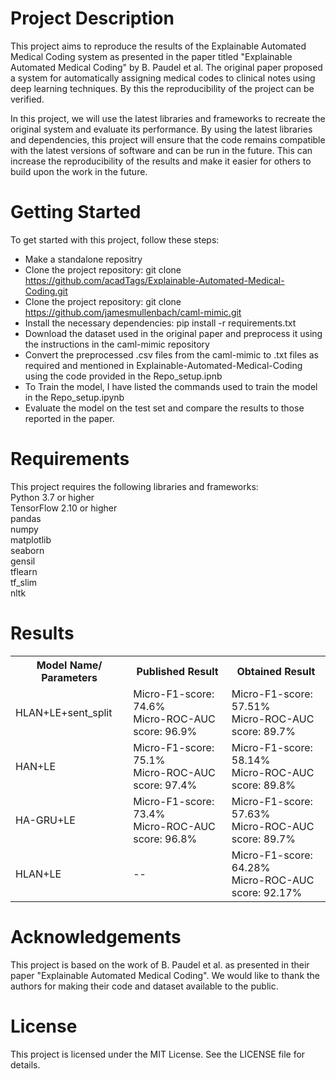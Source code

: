 <h1> Project Description </h1>
This project aims to reproduce the results of the Explainable Automated Medical Coding system as presented in the paper titled "Explainable Automated Medical Coding" by B. Paudel et al. The original paper proposed a system for automatically assigning medical codes to clinical notes using deep learning techniques. By this the reproducibility of the project can be verified.

In this project, we will use the latest libraries and frameworks to recreate the original system and evaluate its performance. By using the latest libraries and dependencies, this project will ensure that the code remains compatible with the latest versions of software and can be run in the future. This can increase the reproducibility of the results and make it easier for others to build upon the work in the future.

<h1> Getting Started </h1>
To get started with this project, follow these steps:

- Make a standalone repositry
- Clone the project repository: git clone https://github.com/acadTags/Explainable-Automated-Medical-Coding.git
- Clone the project repository: git clone https://github.com/jamesmullenbach/caml-mimic.git
- Install the necessary dependencies: pip install -r requirements.txt
- Download the dataset used in the original paper and preprocess it using the instructions in the caml-mimic repository
- Convert the preprocessed .csv files from the caml-mimic to .txt files as required and mentioned in Explainable-Automated-Medical-Coding using the code provided in the Repo_setup.ipnb
- To Train the model, I have listed the commands used to train the model in the Repo_setup.ipynb
- Evaluate the model on the test set and compare the results to those reported in the paper.
<h1> Requirements </h1>
This project requires the following libraries and frameworks:
</br>
Python 3.7 or higher </br>
TensorFlow 2.10 or higher </br>
pandas </br>
numpy </br>
matplotlib </br>
seaborn </br>
gensil </br>
tflearn </br>
tf_slim </br>
nltk </br>

<h1> Results </h1>
<table>
  <tr>
    <th>Model Name/ Parameters</th>
    <th>Published Result</th>
    <th>Obtained Result</th>
  </tr>
  <tr>
    <td>HLAN+LE+sent_split</td>
    <td>Micro-F1-score: 74.6% <br> Micro-ROC-AUC score: 96.9%</td>
    <td>Micro-F1-score: 57.51% <br> Micro-ROC-AUC score: 89.7%</td>
  </tr>
  <tr>
    <td>HAN+LE</td>
    <td>Micro-F1-score: 75.1% <br> Micro-ROC-AUC score: 97.4%</td>
    <td>Micro-F1-score: 58.14% <br> Micro-ROC-AUC score: 89.8%</td>
  </tr>
  <tr>
    <td>HA-GRU+LE</td>
    <td>Micro-F1-score: 73.4% <br> Micro-ROC-AUC score: 96.8%</td>
    <td>Micro-F1-score: 57.63% <br> Micro-ROC-AUC score: 89.7%</td>
  </tr>
  <tr>
    <td>HLAN+LE</td>
    <td>--</td>
    <td>Micro-F1-score: 64.28% <br> Micro-ROC-AUC score: 92.17%</td>
  </tr>
</table>


<h1> Acknowledgements </h1>
This project is based on the work of B. Paudel et al. as presented in their paper "Explainable Automated Medical Coding". We would like to thank the authors for making their code and dataset available to the public.

<h1> License </h1>
This project is licensed under the MIT License. See the LICENSE file for details.
